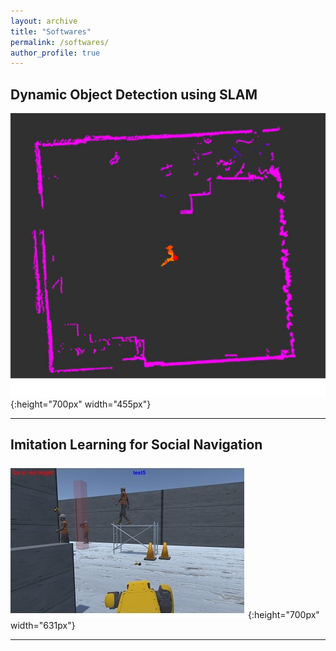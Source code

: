 ```yaml
---
layout: archive
title: "Softwares"
permalink: /softwares/
author_profile: true
---
```


## Dynamic Object Detection using SLAM

![Edit](/images/dynamic_object_detection_using_SLAM.png){:height="700px" width="455px"}

------

## Imitation Learning for Social Navigation

![Edit](/images/imitation_learning_for_social_navigation.jpg){:height="700px" width="631px"}

------

